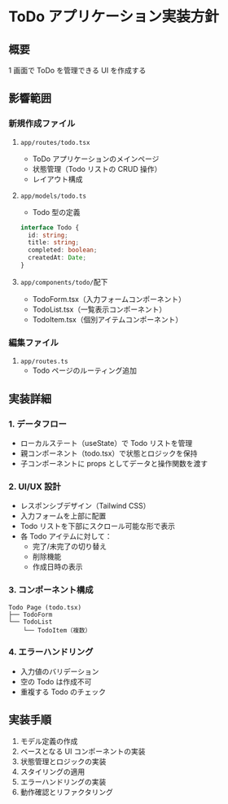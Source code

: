 # ToDo アプリケーション実装方針

## 概要

1 画面で ToDo を管理できる UI を作成する

## 影響範囲

### 新規作成ファイル

1. `app/routes/todo.tsx`

   - ToDo アプリケーションのメインページ
   - 状態管理（Todo リストの CRUD 操作）
   - レイアウト構成

2. `app/models/todo.ts`

   - Todo 型の定義

   ```typescript
   interface Todo {
     id: string;
     title: string;
     completed: boolean;
     createdAt: Date;
   }
   ```

3. `app/components/todo/`配下
   - TodoForm.tsx（入力フォームコンポーネント）
   - TodoList.tsx（一覧表示コンポーネント）
   - TodoItem.tsx（個別アイテムコンポーネント）

### 編集ファイル

1. `app/routes.ts`
   - Todo ページのルーティング追加

## 実装詳細

### 1. データフロー

- ローカルステート（useState）で Todo リストを管理
- 親コンポーネント（todo.tsx）で状態とロジックを保持
- 子コンポーネントに props としてデータと操作関数を渡す

### 2. UI/UX 設計

- レスポンシブデザイン（Tailwind CSS）
- 入力フォームを上部に配置
- Todo リストを下部にスクロール可能な形で表示
- 各 Todo アイテムに対して：
  - 完了/未完了の切り替え
  - 削除機能
  - 作成日時の表示

### 3. コンポーネント構成

```
Todo Page (todo.tsx)
├── TodoForm
└── TodoList
    └── TodoItem（複数）
```

### 4. エラーハンドリング

- 入力値のバリデーション
- 空の Todo は作成不可
- 重複する Todo のチェック

## 実装手順

1. モデル定義の作成
2. ベースとなる UI コンポーネントの実装
3. 状態管理とロジックの実装
4. スタイリングの適用
5. エラーハンドリングの実装
6. 動作確認とリファクタリング
